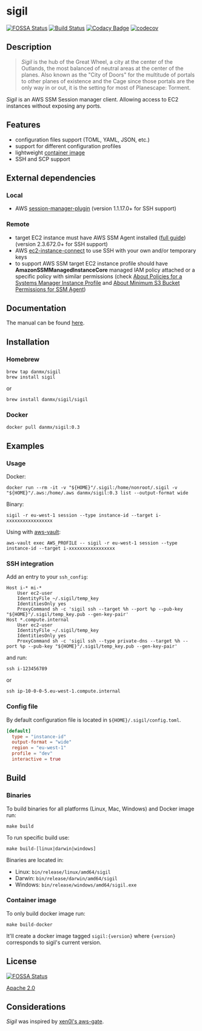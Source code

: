 # sigil

[![FOSSA Status](https://app.fossa.io/api/projects/git%2Bgithub.com%2Fdanmx%2Fsigil.svg?type=shield)](https://app.fossa.io/projects/git%2Bgithub.com%2Fdanmx%2Fsigil?ref=badge_shield)
[![Build Status](https://cloud.drone.io/api/badges/danmx/sigil/status.svg)](https://cloud.drone.io/danmx/sigil)
[![Codacy Badge](https://api.codacy.com/project/badge/Grade/b4725f567cbf46a493a5436ee698b571)](https://www.codacy.com/app/danmx/sigil?utm_source=github.com&amp;utm_medium=referral&amp;utm_content=danmx/sigil&amp;utm_campaign=Badge_Grade)
[![codecov](https://codecov.io/gh/danmx/sigil/branch/master/graph/badge.svg)](https://codecov.io/gh/danmx/sigil)

## Description

> *Sigil* is the hub of the Great Wheel, a city at the center of the Outlands, the most balanced of neutral areas at the center of the planes. Also known as the "City of Doors" for the multitude of portals to other planes of existence and the Cage since those portals are the only way in or out, it is the setting for most of Planescape: Torment.

*Sigil* is an AWS SSM Session manager client. Allowing access to EC2 instances without exposing any ports.

## Features

- configuration files support (TOML, YAML, JSON, etc.)
- support for different configuration profiles
- lightweight [container image](https://hub.docker.com/r/danmx/sigil)
- SSH and SCP support

## External dependencies

### Local

- AWS [session-manager-plugin](https://docs.aws.amazon.com/systems-manager/latest/userguide/session-manager-working-with-install-plugin.html) (version 1.1.17.0+ for SSH support)

### Remote

- target EC2 instance must have AWS SSM Agent installed ([full guide](https://docs.aws.amazon.com/systems-manager/latest/userguide/ssm-agent.html)) (version 2.3.672.0+ for SSH support)
- AWS [ec2-instance-connect](https://docs.aws.amazon.com/AWSEC2/latest/UserGuide/ec2-instance-connect-set-up.html) to use SSH with your own and/or temporary keys
- to support AWS SSM target EC2 instance profile should have **AmazonSSMManagedInstanceCore** managed IAM policy attached or a specific policy with similar permissions (check [About Policies for a Systems Manager Instance Profile](https://docs.aws.amazon.com/systems-manager/latest/userguide/setup-instance-profile.html) and [About Minimum S3 Bucket Permissions for SSM Agent](https://docs.aws.amazon.com/systems-manager/latest/userguide/ssm-agent-minimum-s3-permissions.html))

## Documentation

The manual can be found [here](docs/README.md).

## Installation

### Homebrew

```shell
brew tap danmx/sigil
brew install sigil
```

or

```shell
brew install danmx/sigil/sigil
```

### Docker

```shell
docker pull danmx/sigil:0.3
```

## Examples

### Usage

Docker:

```shell
docker run --rm -it -v "${HOME}"/.sigil:/home/nonroot/.sigil -v "${HOME}"/.aws:/home/.aws danmx/sigil:0.3 list --output-format wide
```

Binary:

```shell
sigil -r eu-west-1 session --type instance-id --target i-xxxxxxxxxxxxxxxxx
```

Using with [aws-vault](https://github.com/99designs/aws-vault):

```shell
aws-vault exec AWS_PROFILE -- sigil -r eu-west-1 session --type instance-id --target i-xxxxxxxxxxxxxxxxx
```

### SSH integration

Add an entry to your `ssh_config`:

```ssh_config
Host i-* mi-*
    User ec2-user
    IdentityFile ~/.sigil/temp_key
    IdentitiesOnly yes
    ProxyCommand sh -c 'sigil ssh --target %h --port %p --pub-key "${HOME}"/.sigil/temp_key.pub --gen-key-pair'
Host *.compute.internal
    User ec2-user
    IdentityFile ~/.sigil/temp_key
    IdentitiesOnly yes
    ProxyCommand sh -c 'sigil ssh --type private-dns --target %h --port %p --pub-key "${HOME}"/.sigil/temp_key.pub --gen-key-pair'
```

and run:

```shell
ssh i-123456789
```

or

```shell
ssh ip-10-0-0-5.eu-west-1.compute.internal
```

### Config file

By default configuration file is located in `${HOME}/.sigil/config.toml`.

```toml
[default]
  type = "instance-id"
  output-format = "wide"
  region = "eu-west-1"
  profile = "dev"
  interactive = true
```

## Build

### Binaries

To build binaries for all platforms (Linux, Mac, Windows) and Docker image run:

```shell
make build
```

To run specific build use:

```shell
make build-[linux|darwin|windows]
```

Binaries are located in:

- Linux: `bin/release/linux/amd64/sigil`
- Darwin: `bin/release/darwin/amd64/sigil`
- Windows: `bin/release/windows/amd64/sigil.exe`

### Container image

To only build docker image run:

```shell
make build-docker
```

It'll create a docker image tagged `sigil:{version}` where `{version}` corresponds to sigil's current version.

## License

[![FOSSA Status](https://app.fossa.io/api/projects/git%2Bgithub.com%2Fdanmx%2Fsigil.svg?type=large)](https://app.fossa.io/projects/git%2Bgithub.com%2Fdanmx%2Fsigil?ref=badge_large)

[Apache 2.0](LICENSE)

## Considerations

*Sigil* was inspired by [xen0l's aws-gate](https://github.com/xen0l/aws-gate).
